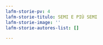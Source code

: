 ```yaml
---
lafm-storie-pv: 4
lafm-storie-titulo: SEMI E PIÙ SEMI
lafm-storie-image: ''
lafm-storie-autores-list: []

---
```

